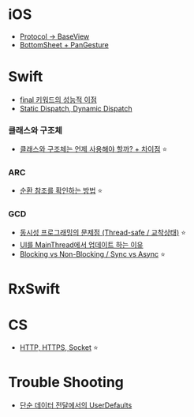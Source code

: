 # iOS
 - [Protocol -> BaseView](https://github.com/seungchan2/TIL/issues/6) 
 - [BottomSheet + PanGesture](https://github.com/seungchan2/TIL/issues/8) 

# Swift
- [final 키워드의 성능적 이점](https://github.com/seungchan2/TIL/issues/10) 
- [Static Dispatch, Dynamic Dispatch](https://github.com/seungchan2/TIL/issues/15) 

### 클래스와 구조체
- [클래스와 구조체는 언제 사용해야 할까? + 차이점](https://github.com/seungchan2/TIL/issues/2) ⭐️

### ARC
- [순환 참조를 확인하는 방법](https://github.com/seungchan2/TIL/issues/7) ⭐️

### GCD
- [동시성 프로그래밍의 문제점 (Thread-safe / 교착상태)](https://github.com/seungchan2/TIL/issues/10) ⭐️
- [UI를 MainThread에서 업데이트 하는 이유](https://github.com/seungchan2/TIL/issues/11)
- [Blocking vs Non-Blocking / Sync vs Async](https://github.com/seungchan2/TIL/issues/4) ⭐️

# RxSwift

# CS
- [HTTP, HTTPS, Socket](https://github.com/seungchan2/TIL/issues/5) ⭐️

# Trouble Shooting

- [단순 데이터 전달에서의 UserDefaults](https://github.com/seungchan2/TIL/issues/1) 
